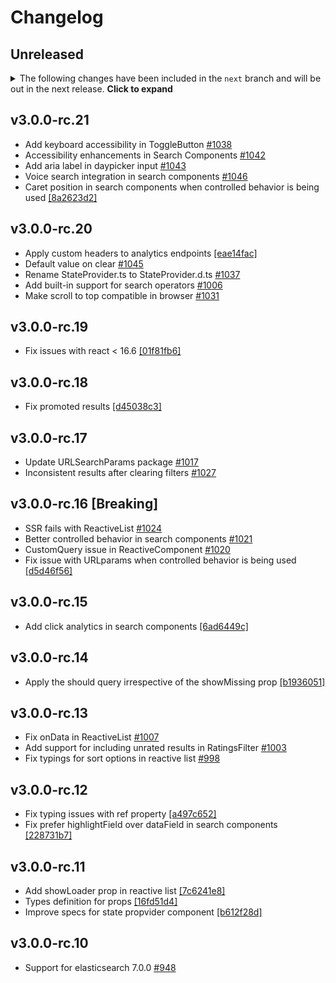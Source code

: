 # Changelog

## Unreleased

<details>
    <summary>The following changes have been included in the <code>next</code> branch and will be out in the next release. <b>Click to expand</b></summary>
</details>

## v3.0.0-rc.21
- Add keyboard accessibility in ToggleButton [#1038](https://github.com/appbaseio/reactivesearch/pull/1038)
- Accessibility enhancements in Search Components [#1042](https://github.com/appbaseio/reactivesearch/pull/1042)
- Add aria label in daypicker input [#1043](https://github.com/appbaseio/reactivesearch/pull/1043)
- Voice search integration in search components [#1046](https://github.com/appbaseio/reactivesearch/pull/1046)
- Caret position in search components when controlled behavior is being used [[8a2623d2]](https://github.com/appbaseio/reactivesearch/commit/8a2623d2)

## v3.0.0-rc.20
- Apply custom headers to analytics endpoints [[eae14fac]](https://github.com/appbaseio/reactivesearch/commit/eae14fac)
- Default value on clear [#1045](https://github.com/appbaseio/reactivesearch/pull/1045)
- Rename StateProvider.ts to StateProvider.d.ts [#1037](https://github.com/appbaseio/reactivesearch/pull/1037)
- Add built-in support for search operators [#1006](https://github.com/appbaseio/reactivesearch/issues/1006)
- Make scroll to top compatible in browser [#1031](https://github.com/appbaseio/reactivesearch/pull/1031)

## v3.0.0-rc.19
- Fix issues with react < 16.6 [[01f81fb6]](https://github.com/appbaseio/reactivesearch/commit/01f81fb6)

## v3.0.0-rc.18
- Fix promoted results [[d45038c3]](https://github.com/appbaseio/reactivesearch/commit/d45038c3)

## v3.0.0-rc.17
- Update URLSearchParams package [#1017](https://github.com/appbaseio/reactivesearch/issues/1017)
- Inconsistent results after clearing filters [#1027](https://github.com/appbaseio/reactivesearch/issues/1027)

## v3.0.0-rc.16 [Breaking]
- SSR fails with ReactiveList [#1024](https://github.com/appbaseio/reactivesearch/issues/1024)
- Better controlled behavior in search components [#1021](https://github.com/appbaseio/reactivesearch/issues/1021)
- CustomQuery issue in ReactiveComponent [#1020](https://github.com/appbaseio/reactivesearch/issues/1020)
- Fix issue with URLparams when controlled behavior is being used [[d5d46f56]](https://github.com/appbaseio/reactivesearch/commit/d5d46f56)

## v3.0.0-rc.15
- Add click analytics in search components [[6ad6449c]](https://github.com/appbaseio/reactivesearch/commit/6ad6449c)

## v3.0.0-rc.14
- Apply the should query irrespective of the showMissing prop [[b1936051]](https://github.com/appbaseio/reactivesearch/commit/b1936051)

## v3.0.0-rc.13
- Fix onData in ReactiveList [#1007](https://github.com/appbaseio/reactivesearch/issues/1007)
- Add support for including unrated results in RatingsFilter [#1003](https://github.com/appbaseio/reactivesearch/pull/1003)
- Fix typings for sort options in reactive list [#998](https://github.com/appbaseio/reactivesearch/issues/998)

## v3.0.0-rc.12
 - Fix typing issues with ref property [[a497c652]](https://github.com/appbaseio/reactivesearch/commit/a497c652)
 - Fix prefer highlightField over dataField in search components [[228731b7]](https://github.com/appbaseio/reactivesearch/commit/228731b7)

## v3.0.0-rc.11
- Add showLoader prop in reactive list [[7c6241e8]](https://github.com/appbaseio/reactivesearch/commit/7c6241e8)
- Types definition for props [[16fd51d4]](https://github.com/appbaseio/reactivesearch/commit/16fd51d4)
- Improve specs for state propvider component [[b612f28d]](https://github.com/appbaseio/reactivesearch/commit/b612f28d)

## v3.0.0-rc.10
- Support for elasticsearch 7.0.0 [#948](https://github.com/appbaseio/reactivesearch/issues/948)
